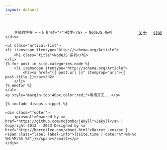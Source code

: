 ```yaml
---
layout: default
---
```

<div class="index-content ES6">
    <div class="page-loc" style="margin:0;margin-top:40px;">
        <span style="float:right"><a href="/about.html">关于</a><a href="/atom.xml" class="page-rss" style="margin-left: 20px;">订阅</a></span>
      
        李靖的博客 » <a href="/">技术</a> » NodeJS 系列
    </div>

    <ul class="artical-list">
    <li itemscope itemtype="http://schema.org/Article">
        <h1 class="title">NodeJS 系列</h1>
    </li>
    {% for post in site.categories.node %}
        <li itemscope itemtype="http://schema.org/Article">
            <h2><a href="{{ post.url }}" itemprop="url">{{ post.title }}</a></h2>
        </li>
    {% endfor %}
    </ul>
    <p style="margin-top:40px;color:red;">等待开工...</p>
    
    {% include disqus.snippet %}

    <div class="footer">
        <p><small>Powered by <a href="https://github.com/mojombo/jekyll">Jekyll</a> | Copyright 2013 - 2023 Designed by <a href="http://barretlee.com/about.html">Barret Lee</a> | <span class="label label-info">{{site.time | date:"%Y-%m-%d %H:%M:%S %Z"}}</span></small></p>
    </div>
</div>

<script type="text/javascript">
	$(function(){
		var a = $(".artical-list li:gt(0)");
		a.remove();
		$(a.get().reverse()).appendTo($(".artical-list"));
	});
</script>
